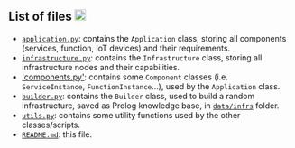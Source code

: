 ## List of files <img src="https://img.icons8.com/small/344/folder-tree.png" alt="folder tree" width="20" height="20">

 - [`application.py`](application.py): contains the `Application` class, storing all components (services, function, IoT devices) and their requirements.
 - [`infrastructure.py`](infrastructure.py): contains the `Infrastructure` class, storing all infrastructure nodes and their capabilities.
 - ['components.py'](components.py): contains some `Component` classes (i.e. `ServiceInstance`, `FunctionInstance`...), used by the `Application` class.
 - [`builder.py`](builder.py): contains the `Builder` class, used to build a random infrastructure, saved as Prolog knowledge base, in [`data/infrs`](data/infrs) folder.
 - [`utils.py`](utils.py): contains some utility functions used by the other classes/scripts.
 - [`README.md`](README.md): this file.